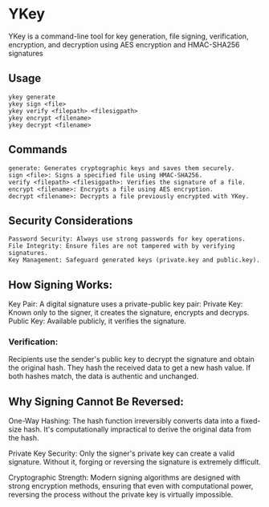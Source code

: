 # YKey

YKey is a command-line tool for key generation, file signing, verification, encryption, and decryption using AES encryption and HMAC-SHA256 signatures

## Usage

    ykey generate 
    ykey sign <file> 
    ykey verify <filepath> <filesigpath> 
    ykey encrypt <filename> 
    ykey decrypt <filename>

## Commands

    generate: Generates cryptographic keys and saves them securely.
    sign <file>: Signs a specified file using HMAC-SHA256.
    verify <filepath> <filesigpath>: Verifies the signature of a file.
    encrypt <filename>: Encrypts a file using AES encryption.
    decrypt <filename>: Decrypts a file previously encrypted with YKey.

## Security Considerations

    Password Security: Always use strong passwords for key operations.
    File Integrity: Ensure files are not tampered with by verifying signatures.
    Key Management: Safeguard generated keys (private.key and public.key).

## How Signing Works:

Key Pair: A digital signature uses a private-public key pair:
        Private Key: Known only to the signer, it creates the signature, encrypts and decryps.
        Public Key: Available publicly, it verifies the signature.

### Verification:
Recipients use the sender's public key to decrypt the signature and obtain the original hash.
They hash the received data to get a new hash value.
        If both hashes match, the data is authentic and unchanged.

## Why Signing Cannot Be Reversed:

One-Way Hashing: The hash function irreversibly converts data into a fixed-size hash. It's computationally impractical to derive the original data from the hash.

Private Key Security: Only the signer's private key can create a valid signature. Without it, forging or reversing the signature is extremely difficult.

Cryptographic Strength: Modern signing algorithms are designed with strong encryption methods, ensuring that even with computational power, reversing the process without the private key is virtually impossible.